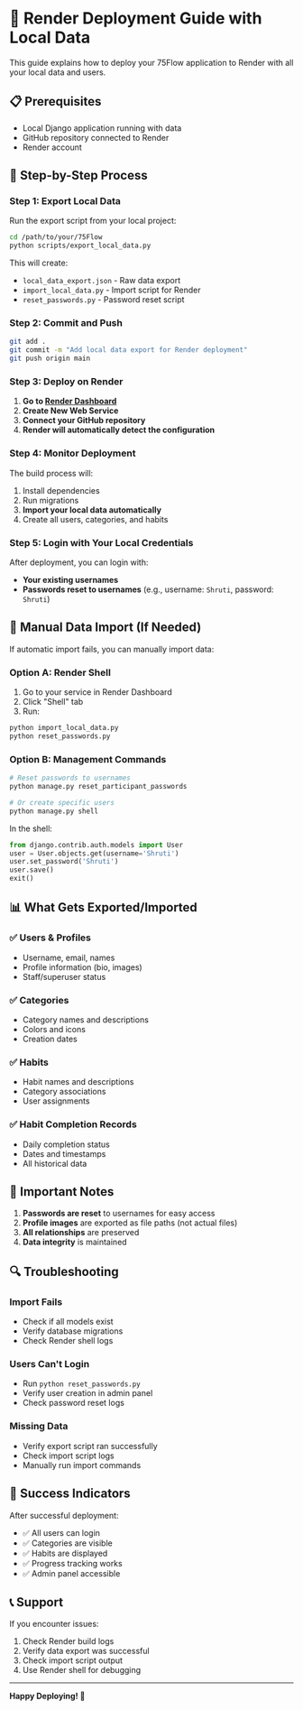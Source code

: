 # 🚀 Render Deployment Guide with Local Data

This guide explains how to deploy your 75Flow application to Render with all your local data and users.

## 📋 Prerequisites

- Local Django application running with data
- GitHub repository connected to Render
- Render account

## 🔄 Step-by-Step Process

### **Step 1: Export Local Data**

Run the export script from your local project:

```bash
cd /path/to/your/75Flow
python scripts/export_local_data.py
```

This will create:
- `local_data_export.json` - Raw data export
- `import_local_data.py` - Import script for Render
- `reset_passwords.py` - Password reset script

### **Step 2: Commit and Push**

```bash
git add .
git commit -m "Add local data export for Render deployment"
git push origin main
```

### **Step 3: Deploy on Render**

1. **Go to [Render Dashboard](https://render.com)**
2. **Create New Web Service**
3. **Connect your GitHub repository**
4. **Render will automatically detect the configuration**

### **Step 4: Monitor Deployment**

The build process will:
1. Install dependencies
2. Run migrations
3. **Import your local data automatically**
4. Create all users, categories, and habits

### **Step 5: Login with Your Local Credentials**

After deployment, you can login with:
- **Your existing usernames**
- **Passwords reset to usernames** (e.g., username: `Shruti`, password: `Shruti`)

## 🔧 Manual Data Import (If Needed)

If automatic import fails, you can manually import data:

### **Option A: Render Shell**

1. Go to your service in Render Dashboard
2. Click "Shell" tab
3. Run:

```bash
python import_local_data.py
python reset_passwords.py
```

### **Option B: Management Commands**

```bash
# Reset passwords to usernames
python manage.py reset_participant_passwords

# Or create specific users
python manage.py shell
```

In the shell:
```python
from django.contrib.auth.models import User
user = User.objects.get(username='Shruti')
user.set_password('Shruti')
user.save()
exit()
```

## 📊 What Gets Exported/Imported

### **✅ Users & Profiles**
- Username, email, names
- Profile information (bio, images)
- Staff/superuser status

### **✅ Categories**
- Category names and descriptions
- Colors and icons
- Creation dates

### **✅ Habits**
- Habit names and descriptions
- Category associations
- User assignments

### **✅ Habit Completion Records**
- Daily completion status
- Dates and timestamps
- All historical data

## 🚨 Important Notes

1. **Passwords are reset** to usernames for easy access
2. **Profile images** are exported as file paths (not actual files)
3. **All relationships** are preserved
4. **Data integrity** is maintained

## 🔍 Troubleshooting

### **Import Fails**
- Check if all models exist
- Verify database migrations
- Check Render shell logs

### **Users Can't Login**
- Run `python reset_passwords.py`
- Verify user creation in admin panel
- Check password reset logs

### **Missing Data**
- Verify export script ran successfully
- Check import script logs
- Manually run import commands

## 🎯 Success Indicators

After successful deployment:
- ✅ All users can login
- ✅ Categories are visible
- ✅ Habits are displayed
- ✅ Progress tracking works
- ✅ Admin panel accessible

## 📞 Support

If you encounter issues:
1. Check Render build logs
2. Verify data export was successful
3. Check import script output
4. Use Render shell for debugging

---

**Happy Deploying! 🚀**
